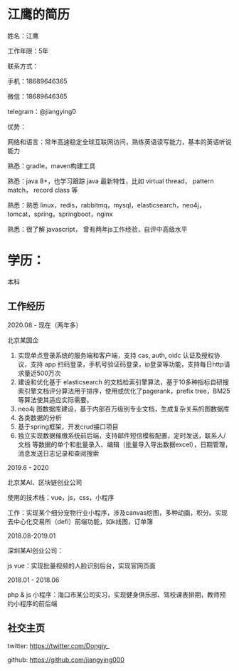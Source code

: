 # 江鹰的简历

姓名：江鹰

工作年限：5年

联系方式：

手机：18689646365

微信：18689646365

telegram：@jiangying0

优势：

网络和语言：常年高速稳定全球互联网访问，熟练英语读写能力，基本的英语听说能力

熟悉：gradle，maven构建工具

熟悉：java 8+，也学习跟踪 java 最新特性，比如 virtual thread， pattern match， record class 等

熟悉：熟悉 linux，redis，rabbitmq，mysql，elasticsearch，neo4j，tomcat，spring，springboot，nginx

熟悉：很了解 javascript， 曾有两年js工作经验，自评中高级水平

# 学历：
本科

## 工作经历

2020.08 - 现在（两年多）

北京某国企

1. 实现单点登录系统的服务端和客户端，支持 cas, auth, oidc 认证及授权协议，支持 app 扫码登录，手机号验证码登录，ip登录等功能，支持每日http请求量近500万次
2. 建设和优化基于 elasticsearch 的文档检索引擎算法，基于10多种指标自研搜索引擎文档评分算法用于排序，使用或优化了pagerank，prefix tree，BM25等算法使其适应实际需要。
3. neo4j 图数据库建设，基于内部百万级别专业文档，生成复杂关系的图数据库
4. 各类数据的分析
5. 基于spring框架，开发crud接口项目
6. 独立实现数据催缴系统前后端，支持邮件短信模板配置，定时发送，联系人/文档 等数据的单个和批量录入、编辑（批量导入导出数据excel），日期管理，消息发送日志记录和查阅搜索


2019.6 - 2020

北京某AI、区块链创业公司

使用的技术栈：vue，js，css，小程序

工作：实现某个细分宠物行业小程序，涉及canvas绘图，多种动画，积分。实现去中心化交易所（defi）前端功能，如k线图，订单簿

2018.08-2019.01

深圳某AI创业公司：

js vue：实现批量视频的人脸识别后台，实现官网页面


2018.01 - 2018.06

php & js 小程序：海口市某公司实习，实现健身俱乐部、驾校课表排期，教师预约小程序的前后端

## 社交主页
twitter: https://twitter.com/Dongjy_

github: https://github.com/jiangying000
